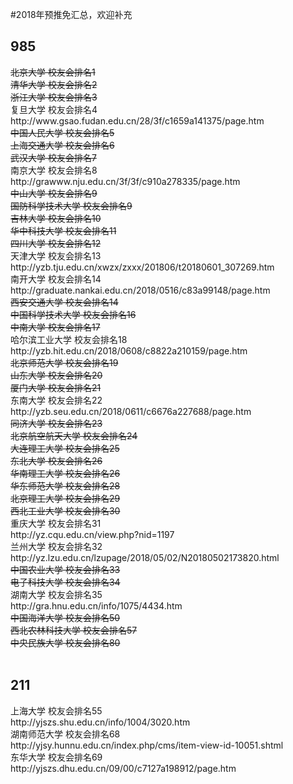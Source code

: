 #2018年预推免汇总，欢迎补充<br/>
<h2>985</h2>
<s>北京大学 校友会排名1</s><br/>
<s>清华大学 校友会排名2</s><br/>
<s>浙江大学 校友会排名3</s><br/>
复旦大学 校友会排名4<br/>
http://www.gsao.fudan.edu.cn/28/3f/c1659a141375/page.htm<br/>
<s>中国人民大学 校友会排名5</s><br/>
<s>上海交通大学 校友会排名6</s><br/>
<s>武汉大学 校友会排名7</s><br/>
南京大学 校友会排名8<br/>
http://grawww.nju.edu.cn/3f/3f/c910a278335/page.htm<br/>
<s>中山大学 校友会排名9</s><br/>
<s>国防科学技术大学 校友会排名9</s><br/>
<s>吉林大学 校友会排名10</s><br/>
<s>华中科技大学 校友会排名11</s><br/>
<s>四川大学 校友会排名12</s><br/>
天津大学 校友会排名13<br/>
http://yzb.tju.edu.cn/xwzx/zxxx/201806/t20180601_307269.htm<br/>
南开大学 校友会排名14<br/>
http://graduate.nankai.edu.cn/2018/0516/c83a99148/page.htm<br/>
<s>西安交通大学 校友会排名14</s><br/>
<s>中国科学技术大学 校友会排名16</s><br/>
<s>中南大学 校友会排名17</s><br/>
哈尔滨工业大学 校友会排名18<br/>
http://yzb.hit.edu.cn/2018/0608/c8822a210159/page.htm<br/>
<s>北京师范大学 校友会排名19</s><br/>
<s>山东大学 校友会排名20</s><br/>
<s>厦门大学 校友会排名21</s><br/>
东南大学 校友会排名22<br/>
http://yzb.seu.edu.cn/2018/0611/c6676a227688/page.htm<br/>
<s>同济大学 校友会排名23</s><br/>
<s>北京航空航天大学 校友会排名24</s><br/>
<s>大连理工大学 校友会排名25</s><br/>
<s>东北大学 校友会排名26</s><br/>
<s>华南理工大学 校友会排名26</s><br/>
<s>华东师范大学 校友会排名28</s><br/>
<s>北京理工大学 校友会排名29</s><br/>
<s>西北工业大学 校友会排名30</s><br/>
重庆大学 校友会排名31<br/>
http://yz.cqu.edu.cn/view.php?nid=1197<br/>
兰州大学 校友会排名32<br/>
http://yz.lzu.edu.cn/lzupage/2018/05/02/N20180502173820.html<br/>
<s>中国农业大学 校友会排名33</s><br/>
<s>电子科技大学 校友会排名34</s><br/>
湖南大学 校友会排名35<br/>
http://gra.hnu.edu.cn/info/1075/4434.htm <br/>
<s>中国海洋大学 校友会排名50</s><br/>
<s>西北农林科技大学 校友会排名57</s><br/>
<s>中央民族大学 校友会排名80</s><br/><br/>
<h2>211</h2>
上海大学 校友会排名55<br/>
http://yjszs.shu.edu.cn/info/1004/3020.htm<br/>
湖南师范大学 校友会排名68<br/>
http://yjsy.hunnu.edu.cn/index.php/cms/item-view-id-10051.shtml<br/>
东华大学 校友会排名69<br/>
http://yjszs.dhu.edu.cn/09/00/c7127a198912/page.htm<br/>
